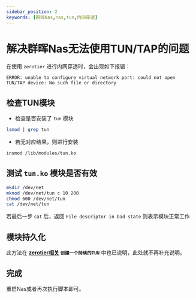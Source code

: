 ```yaml
---
sidebar_position: 2
keywords: [群晖Nas,nas,tun,内网穿透]
---
```


# 解决群晖Nas无法使用TUN/TAP的问题
在使用 `zerotier` 进行内网穿透时，会出现如下报错：
```
ERROR: unable to configure virtual network port: could not open TUN/TAP device: No such file or directory
```

## 检查TUN模块
- 检查是否安装了 `tun` 模块
```bash
lsmod | grep tun
```

- 若无对应结果，则进行安装
```bash
insmod /lib/modules/tun.ko
```

## 测试 `tun.ko` 模块是否有效
```bash
mkdir /dev/net
mknod /dev/net/tun c 10 200
chmod 600 /dev/net/tun
cat /dev/net/tun
```
若最后一步 `cat` 后，返回 `File descriptor in bad state` 则表示模块正常工作


## 模块持久化
此方法在 **[zerotier相关](https://wiki.chirophy.online/docs/Nas/zerotier#%E5%88%9B%E5%BB%BA%E4%B8%80%E4%B8%AA%E6%8C%81%E7%BB%AD%E7%9A%84tun) `创建一个持续的TUN`** 中也已说明，此处就不再补充说明。  

## 完成
重启Nas或者再次执行脚本即可。